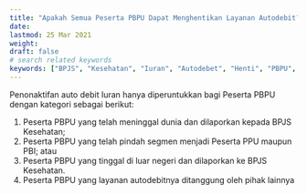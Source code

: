 ```yaml
---
title: "Apakah Semua Peserta PBPU Dapat Menghentikan Layanan Autodebit?"
date: 
lastmod: 25 Mar 2021
weight: 
draft: false
# search related keywords
keywords: ["BPJS", "Kesehatan", "Iuran", "Autodebet", "Henti", "PBPU", "Layanan"]
---
```


Penonaktifan auto debit Iuran hanya diperuntukkan bagi Peserta PBPU dengan kategori sebagai berikut:

1.	Peserta PBPU yang telah meninggal dunia dan dilaporkan kepada BPJS Kesehatan;
2.	Peserta PBPU yang telah pindah segmen menjadi Peserta PPU maupun PBI; atau
3.	Peserta PBPU yang tinggal di luar negeri dan dilaporkan ke BPJS Kesehatan.
4.	Peserta PBPU yang layanan autodebitnya ditanggung oleh pihak lainnya
